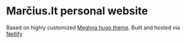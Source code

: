 # Marčius.lt personal website
Based on highly customized [Meghna hugo theme](https://github.com/themefisher/meghna-hugo). Built and hosted via [Netlify](https://www.netlify.app)